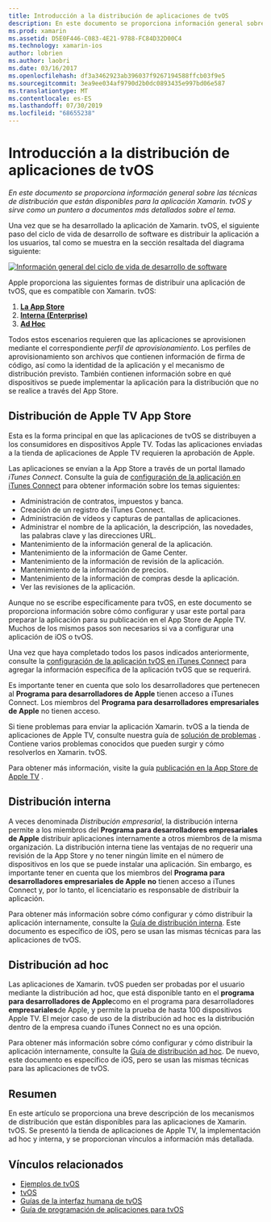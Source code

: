 ```yaml
---
title: Introducción a la distribución de aplicaciones de tvOS
description: En este documento se proporciona información general sobre las técnicas de distribución que están disponibles para la aplicación Xamarin. tvOS y sirve como un puntero a documentos más detallados sobre el tema.
ms.prod: xamarin
ms.assetid: D5E0F446-C083-4E21-9788-FC84D32D00C4
ms.technology: xamarin-ios
author: lobrien
ms.author: laobri
ms.date: 03/16/2017
ms.openlocfilehash: df3a3462923ab396037f9267194588ffcb03f9e5
ms.sourcegitcommit: 3ea9ee034af9790d2b0dc0893435e997bd06e587
ms.translationtype: MT
ms.contentlocale: es-ES
ms.lasthandoff: 07/30/2019
ms.locfileid: "68655238"
---
```

# <a name="tvos-app-distribution-overview"></a>Introducción a la distribución de aplicaciones de tvOS

_En este documento se proporciona información general sobre las técnicas de distribución que están disponibles para la aplicación Xamarin. tvOS y sirve como un puntero a documentos más detallados sobre el tema._


Una vez que se ha desarrollado la aplicación de Xamarin. tvOS, el siguiente paso del ciclo de vida de desarrollo de software es distribuir la aplicación a los usuarios, tal como se muestra en la sección resaltada del diagrama siguiente:


[![Información general del ciclo de vida de desarrollo de software](images/publishingdiagram.png)](images/publishingdiagram.png#lightbox)


Apple proporciona las siguientes formas de distribuir una aplicación de tvOS, que es compatible con Xamarin. tvOS:

1. [**La App Store**](#Apple-TV-App-Store-Distribution)
2. [**Interna (Enterprise)** ](#In-House-Distribution) 
3. [**Ad Hoc**](#Ad_Hoc_Distribution) 

Todos estos escenarios requieren que las aplicaciones se aprovisionen mediante el correspondiente *perfil de aprovisionamiento*. Los perfiles de aprovisionamiento son archivos que contienen información de firma de código, así como la identidad de la aplicación y el mecanismo de distribución previsto. También contienen información sobre en qué dispositivos se puede implementar la aplicación para la distribución que no se realice a través del App Store.

<a name="Apple-TV-App-Store-Distribution" />

## <a name="apple-tv-app-store-distribution"></a>Distribución de Apple TV App Store

Esta es la forma principal en que las aplicaciones de tvOS se distribuyen a los consumidores en dispositivos Apple TV. Todas las aplicaciones enviadas a la tienda de aplicaciones de Apple TV requieren la aprobación de Apple.

Las aplicaciones se envían a la App Store a través de un portal llamado *iTunes Connect*. Consulte la guía de [configuración de la aplicación en iTunes Connect](~/ios/deploy-test/app-distribution/app-store-distribution/itunesconnect.md) para obtener información sobre los temas siguientes:

- Administración de contratos, impuestos y banca.
- Creación de un registro de iTunes Connect.
- Administración de vídeos y capturas de pantallas de aplicaciones.
- Administrar el nombre de la aplicación, la descripción, las novedades, las palabras clave y las direcciones URL.
- Mantenimiento de la información general de la aplicación.
- Mantenimiento de la información de Game Center.
- Mantenimiento de la información de revisión de la aplicación.
- Mantenimiento de la información de precios.
- Mantenimiento de la información de compras desde la aplicación.
- Ver las revisiones de la aplicación.

Aunque no se escribe específicamente para tvOS, en este documento se proporciona información sobre cómo configurar y usar este portal para preparar la aplicación para su publicación en el App Store de Apple TV. Muchos de los mismos pasos son necesarios si va a configurar una aplicación de iOS o tvOS.

Una vez que haya completado todos los pasos indicados anteriormente, consulte la [configuración de la aplicación tvOS en iTunes Connect](~/ios/tvos/deploy-test/app-distribution/itunes-connect.md) para agregar la información específica de la aplicación tvOS que se requerirá.

Es importante tener en cuenta que solo los desarrolladores que pertenecen al **Programa para desarrolladores de Apple** tienen acceso a iTunes Connect. Los miembros del **Programa para desarrolladores empresariales de Apple** no tienen acceso.

Si tiene problemas para enviar la aplicación Xamarin. tvOS a la tienda de aplicaciones de Apple TV, consulte nuestra guía de [solución de problemas](~/ios/tvos/troubleshooting.md) . Contiene varios problemas conocidos que pueden surgir y cómo resolverlos en Xamarin. tvOS.

Para obtener más información, visite la guía [publicación en la App Store de Apple TV](~/ios/tvos/deploy-test/app-distribution/app-store-publishing.md) .

<a name="In-House-Distribution" />

## <a name="in-house-distribution"></a>Distribución interna

A veces denominada *Distribución empresarial*, la distribución interna permite a los miembros del **Programa para desarrolladores empresariales de Apple** distribuir aplicaciones internamente a otros miembros de la misma organización. La distribución interna tiene las ventajas de no requerir una revisión de la App Store y no tener ningún límite en el número de dispositivos en los que se puede instalar una aplicación. Sin embargo, es importante tener en cuenta que los miembros del **Programa para desarrolladores empresariales de Apple** **no** tienen acceso a iTunes Connect y, por lo tanto, el licenciatario es responsable de distribuir la aplicación.

Para obtener más información sobre cómo configurar y cómo distribuir la aplicación internamente, consulte la [Guía de distribución interna](~/ios/deploy-test/app-distribution/in-house-distribution.md). Este documento es específico de iOS, pero se usan las mismas técnicas para las aplicaciones de tvOS.

<a name="Ad_Hoc_Distribution"/>

## <a name="ad-hoc-distribution"></a>Distribución ad hoc

Las aplicaciones de Xamarin. tvOS pueden ser probadas por el usuario mediante la distribución ad hoc, que está disponible tanto en el **programa para desarrolladores de Apple**como en el programa para desarrolladores **empresariales**de Apple, y permite la prueba de hasta 100 dispositivos Apple TV. El mejor caso de uso de la distribución ad hoc es la distribución dentro de la empresa cuando iTunes Connect no es una opción.

Para obtener más información sobre cómo configurar y cómo distribuir la aplicación internamente, consulte la [Guía de distribución ad hoc](~/ios/deploy-test/app-distribution/ad-hoc-distribution.md). De nuevo, este documento es específico de iOS, pero se usan las mismas técnicas para las aplicaciones de tvOS.

<a name="Summary" />

## <a name="summary"></a>Resumen

En este artículo se proporciona una breve descripción de los mecanismos de distribución que están disponibles para las aplicaciones de Xamarin. tvOS. Se presentó la tienda de aplicaciones de Apple TV, la implementación ad hoc y interna, y se proporcionan vínculos a información más detallada.



## <a name="related-links"></a>Vínculos relacionados

- [Ejemplos de tvOS](https://docs.microsoft.com/samples/browse/?products=xamarin&term=Xamarin.iOS+tvOS)
- [tvOS](https://developer.apple.com/tvos/)
- [Guías de la interfaz humana de tvOS](https://developer.apple.com/tvos/human-interface-guidelines/)
- [Guía de programación de aplicaciones para tvOS](https://developer.apple.com/library/prerelease/tvos/documentation/General/Conceptual/AppleTV_PG/)
